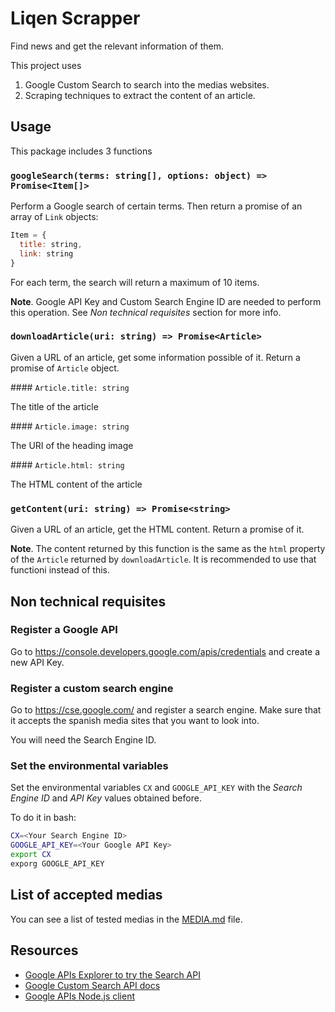 # Liqen Scrapper

Find news and get the relevant information of them.

This project uses

1. Google Custom Search to search into the medias websites.
2. Scraping techniques to extract the content of an article.

## Usage

This package includes 3 functions

### `googleSearch(terms: string[], options: object) => Promise<Item[]>`

Perform a Google search of certain terms. Then return a promise of an array of `Link` objects:

```js
Item = {
  title: string,
  link: string
}
```

For each term, the search will return a maximum of 10 items.

**Note**. Google API Key and Custom Search Engine ID are needed to perform this operation. See *Non technical requisites* section for more info.

### `downloadArticle(uri: string) => Promise<Article>`

Given a URL of an article, get some information possible of it. Return a promise of `Article` object.

#### `Article.title: string`

The title of the article

#### `Article.image: string`

The URI of the heading image

#### `Article.html: string`

The HTML content of the article

### `getContent(uri: string) => Promise<string>`

Given a URL of an article, get the HTML content. Return a promise of it.

**Note**. The content returned by this function is the same as the `html` property of the `Article` returned by `downloadArticle`. It is recommended to use that functioni instead of this.

## Non technical requisites

### Register a Google API

Go to https://console.developers.google.com/apis/credentials and create a new API Key.

### Register a custom search engine

Go to https://cse.google.com/ and register a search engine. Make sure that it accepts the spanish media sites that you want to look into.

You will need the Search Engine ID.

### Set the environmental variables

Set the environmental variables `CX` and `GOOGLE_API_KEY` with the *Search Engine ID* and *API Key* values obtained before.

To do it in bash:

```bash
CX=<Your Search Engine ID>
GOOGLE_API_KEY=<Your Google API Key>
export CX
exporg GOOGLE_API_KEY
```

## List of accepted medias

You can see a list of tested medias in the [MEDIA.md](media.md) file.

## Resources

- [Google APIs Explorer to try the Search API](https://developers.google.com/apis-explorer/#p/customsearch/v1/search.cse.list)
- [Google Custom Search API docs](https://developers.google.com/custom-search/json-api/v1/overview)
- [Google APIs Node.js client](https://github.com/google/google-api-nodejs-client/)

